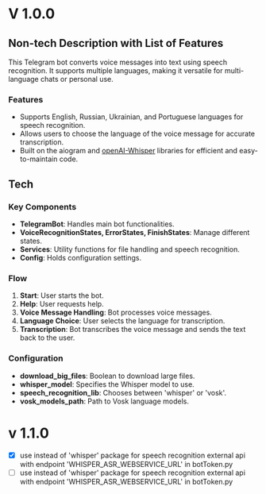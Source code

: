# V 1.0.0
## Non-tech Description with List of Features 

This Telegram bot converts voice messages into text using speech recognition. It supports multiple languages, making it versatile for multi-language chats or personal use.

### Features
- Supports English, Russian, Ukrainian, and Portuguese languages for speech recognition.
- Allows users to choose the language of the voice message for accurate transcription.
- Built on the aiogram and [openAI-Whisper](https://github.com/openai/whisper) libraries for efficient and easy-to-maintain code.

## Tech

### Key Components
- **TelegramBot**: Handles main bot functionalities.
- **VoiceRecognitionStates, ErrorStates, FinishStates**: Manage different states.
- **Services**: Utility functions for file handling and speech recognition.
- **Config**: Holds configuration settings.

### Flow
1. **Start**: User starts the bot.
2. **Help**: User requests help.
3. **Voice Message Handling**: Bot processes voice messages.
4. **Language Choice**: User selects the language for transcription.
5. **Transcription**: Bot transcribes the voice message and sends the text back to the user.

### Configuration
- **download_big_files**: Boolean to download large files.
- **whisper_model**: Specifies the Whisper model to use.
- **speech_recognition_lib**: Chooses between 'whisper' or 'vosk'.
- **vosk_models_path**: Path to Vosk language models.

# v 1.1.0
- [x] use instead of 'whisper' package for speech recognition external api with endpoint 'WHISPER_ASR_WEBSERVICE_URL' in botToken.py
- [ ] use instead of 'whisper' package for speech recognition external api with endpoint 'WHISPER_ASR_WEBSERVICE_URL' in botToken.py